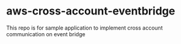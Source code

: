 # aws-cross-account-eventbridge
This repo is for sample application to implement cross account communication on event bridge
